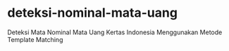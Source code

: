 # deteksi-nominal-mata-uang
Deteksi Mata Nominal Mata Uang Kertas Indonesia Menggunakan Metode Template Matching
